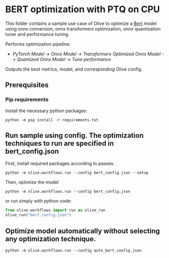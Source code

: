 # BERT optimization with PTQ on CPU
This folder contains a sample use case of Olive to optimize a [Bert](https://huggingface.co/Intel/bert-base-uncased-mrpc) model using onnx conversion, onnx transformers optimization,
onnx quantization tuner and performance tuning.

Performs optimization pipeline:
- *PyTorch Model -> Onnx Model -> Transformers Optimized Onnx Model -> Quantized Onnx Model -> Tune performance*

Outputs the best metrics, model, and corresponding Olive config.

## Prerequisites
### Pip requirements
Install the necessary python packages:
```
python -m pip install -r requirements.txt
```

## Run sample using config. The optimization techniques to run are specified in bert_config.json
First, install required packages according to passes.
```
python -m olive.workflows.run --config bert_config.json --setup
```
Then, optimize the model
```
python -m olive.workflows.run --config bert_config.json
```
or run simply with python code:
```python
from olive.workflows import run as olive_run
olive_run("bert_config.json")
```

## Optimize model automatically without selecting any optimization technique.
```
python -m olive.workflows.run --config auto_bert_config.json
```
